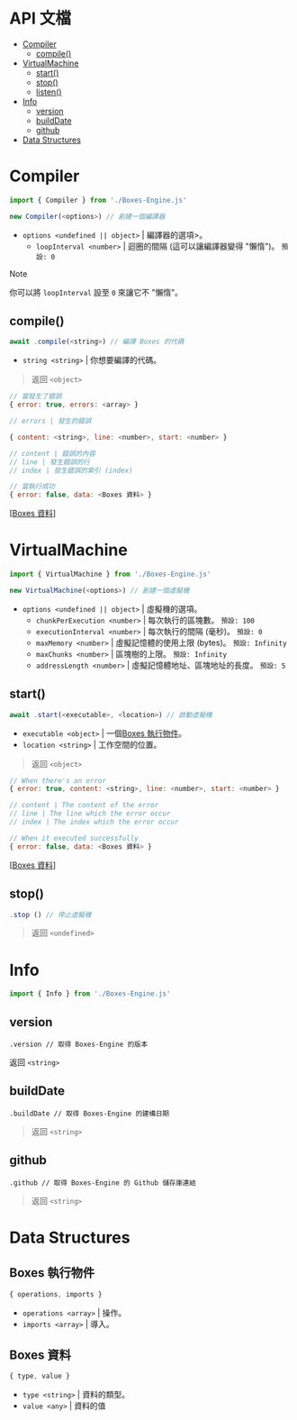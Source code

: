 # API 文檔
* [Compiler](#compiler)
  * [compile()](#compile)
* [VirtualMachine](#virtualmachine)
  * [start()](#start)
  * [stop()](#stop)
  * [listen()](#listen)
* [Info](#info)
  * [version](#version)
  * [buildDate](#builddate)
  * [github](#github)
* [Data Structures](#data-structures)

# Compiler
```js
import { Compiler } from './Boxes-Engine.js'

new Compiler(<options>) // 創建一個編譯器
```
* `options <undefined || object>` | 編譯器的選項>。
  * `loopInterval <number>` | 迴圈的間隔 (這可以讓編譯器變得 "懶惰")。 `預設: 0`

> [!NOTE]
> 你可以將 `loopInterval` 設至 `0` 來讓它不 "懶惰"。

## compile()
```js
await .compile(<string>) // 編譯 Boxes 的代碼
```
* `string <string>` | 你想要編譯的代碼。

> 返回 `<object>`

```js
// 當發生了錯誤
{ error: true, errors: <array> }

// errors | 發生的錯誤

{ content: <string>, line: <number>, start: <number> }

// content | 錯誤的內容
// line | 發生錯誤的行
// index | 發生錯誤的索引 (index)

// 當執行成功
{ error: false, data: <Boxes 資料> }
```
[[Boxes 資料](#boxes-資料)]

# VirtualMachine
```js
import { VirtualMachine } from './Boxes-Engine.js'

new VirtualMachine(<options>) // 創建一個虛擬機
```
* `options <undefined || object>` | 虛擬機的選項。
  * `chunkPerExecution <number>` | 每次執行的區塊數。 `預設: 100`
  * `executionInterval <number>` | 每次執行的間隔 (毫秒)。 `預設: 0`
  * `maxMemory <number>` | 虛擬記憶體的使用上限 (bytes)。 `預設: Infinity`
  * `maxChunks <number>` | 區塊樹的上限。 `預設: Infinity`
  * `addressLength <number>` | 虛擬記憶體地址、區塊地址的長度。 `預設: 5`
 
## start()
```js
await .start(<executable>, <location>) // 啟動虛擬機
```
* `executable <object>` | 一個[Boxes 執行物件](#boxes-執行物件)。
* `location <string>` | 工作空間的位置。

> 返回 `<object>`

```js
// When there's an error
{ error: true, content: <string>, line: <number>, start: <number> }

// content | The content of the error
// line | The line which the error occur
// index | The index which the error occur

// When it executed successfully
{ error: false, data: <Boxes 資料> }
```
[[Boxes 資料](#boxes-資料)]

## stop()
```js
.stop () // 停止虛擬機
```

> 返回 `<undefined>`

# Info
```js
import { Info } from './Boxes-Engine.js'
```

## version
```
.version // 取得 Boxes-Engine 的版本
```

返回 `<string>`

## buildDate
```
.buildDate // 取得 Boxes-Engine 的建構日期
```

> 返回 `<string>`

## github
```
.github // 取得 Boxes-Engine 的 Github 儲存庫連結
```

> 返回 `<string>`

# Data Structures

## Boxes 執行物件
```js
{ operations, imports }
```
* `operations <array>` | 操作。
* `imports <array>` | 導入。

## Boxes 資料
```js
{ type, value }
```
* `type <string>` | 資料的類型。
* `value <any>` | 資料的值
